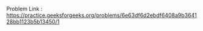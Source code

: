 Problem Link : https://practice.geeksforgeeks.org/problems/6e63df6d2ebdf6408a9b364128bb1123b5b13450/1